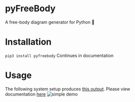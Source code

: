 # pyFreeBody
A free-body diagram generator for Python 🔲
# Installation
```pip3 install pyfreebody```
Continues in documentation
# Usage
The following system setup produces [this output](./examples/simple.out.png). Please view documentation [here](./docs.org)
![simple demo](./examples/simple.png)

